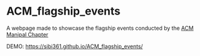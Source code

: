 # ACM_flagship_events

A webpage made to showcase the flagship events conducted by the [ACM Manipal Chapter](https://www.acm.org/)

DEMO: https://sibi361.github.io/ACM_flagship_events/

